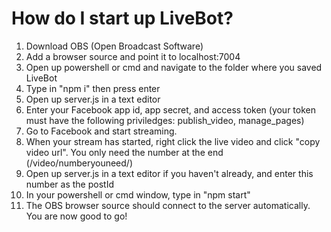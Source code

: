 # How do I start up LiveBot?
1. Download OBS (Open Broadcast Software)
2. Add a browser source and point it to localhost:7004
3. Open up powershell or cmd and navigate to the folder where you saved LiveBot
4. Type in "npm i" then press enter
5. Open up server.js in a text editor
6. Enter your Facebook app id, app secret, and access token (your token must have the following priviledges: publish_video, manage_pages)
7. Go to Facebook and start streaming.
8. When your stream has started, right click the live video and click "copy video url". You only need the number at the end (/video/numberyouneed/)
9. Open up server.js in a text editor if you haven't already, and enter this number as the postId
10. In your powershell or cmd window, type in "npm start"
11. The OBS browser source should connect to the server automatically. You are now good to go!

